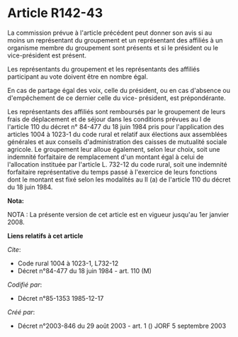 # Article R142-43

La commission prévue à l'article précédent peut donner son avis si au moins un représentant du groupement et un représentant
des affiliés à un organisme membre du groupement sont présents et si le président ou le vice-président est présent.

Les représentants du groupement et les représentants des affiliés participant au vote doivent être en nombre égal.

En cas de partage égal des voix, celle du président, ou en cas d'absence ou d'empêchement de ce dernier celle du vice-
président, est prépondérante.

Les représentants des affiliés sont remboursés par le groupement de leurs frais de déplacement et de séjour dans les
conditions prévues au I de l'article 110 du décret n° 84-477 du 18 juin 1984 pris pour l'application des articles 1004 à
1023-1 du code rural et relatif aux élections aux assemblées générales et aux conseils d'administration des caisses de
mutualité sociale agricole. Le groupement leur alloue également, selon leur choix, soit une indemnité forfaitaire de
remplacement d'un montant égal à celui de l'allocation instituée par l'article L. 732-12 du code rural, soit une indemnité
forfaitaire représentative du temps passé à l'exercice de leurs fonctions dont le montant est fixé selon les modalités au II
(a) de l'article 110 du décret du 18 juin 1984.

**Nota:**

NOTA : La présente version de cet article est en vigueur jusqu'au 1er janvier 2008.

**Liens relatifs à cet article**

_Cite_:

  - Code rural 1004 à 1023-1, L732-12
  - Décret n°84-477 du 18 juin 1984 - art. 110 (M)

_Codifié par_:

  - Décret n°85-1353 1985-12-17

_Créé par_:

  - Décret n°2003-846 du 29 août 2003 - art. 1 () JORF 5 septembre 2003
